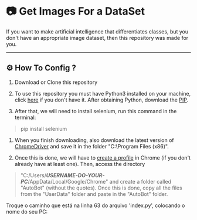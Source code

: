 # :camera: Get Images For a DataSet
If you want to make artificial intelligence that differentiates classes, but you don't have an appropriate image dataset, then this repository was made for you.

---
## :gear: How To Config ?
1. Download or Clone this repository

1. To use this repository you must have Python3 installed on your machine, click [here](https://phoenixnap.com/kb/how-to-install-python-3-windows) if you don't have it. After obtaining Python, download the [PIP](https://phoenixnap.com/kb/install-pip-windows).

1. After that, we will need to install selenium, run this command in the terminal:

> pip install selenium

1. When you finish downloading, also download the latest version of [ChromeDriver](https://chromedriver.chromium.org/downloads) and save it in the folder "C:\Program Files (x86)".

1. Once this is done, we will have to [create a profile](https://support.google.com/chrome/answer/2364824?co=GENIE.Platform%3DDesktop&hl=en) in Chrome (if you don't already have at least one). Then, access the directory 
> "C:/Users/**_USERNAME-DO-YOUR-PC_**/AppData/Local/Google/Chrome"
and create a folder called "AutoBot" (without the quotes). Once this is done, copy all the files from the "UserData" folder and paste in the "AutoBot" folder.

Troque o caminho que está na linha 63 do arquivo 'index.py', colocando o nome do seu PC:

